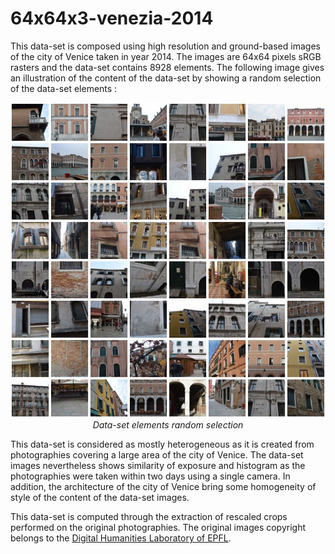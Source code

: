 # 64x64x3-venezia-2014

This data-set is composed using high resolution and ground-based images of the city of Venice taken in year 2014. The images are 64x64 pixels sRGB rasters and the data-set contains 8928 elements. The following image gives an illustration of the content of the data-set by showing a random selection of the data-set elements :

<p align="center">
    <img src="https://github.com/nils-hamel/turing-project/blob/master/doc/dataset/64x64x3-venezia-2014.jpg?raw=true" width="512">
    <br />
    <i>Data-set elements random selection</i>
</p>


This data-set is considered as mostly heterogeneous as it is created from photographies covering a large area of the city of Venice. The data-set images nevertheless shows similarity of exposure and histogram as the photographies were taken within two days using a single camera. In addition, the architecture of the city of Venice bring some homogeneity of style of the content of the data-set images.

This data-set is computed through the extraction of rescaled crops performed on the original photographies. The original images copyright belongs to the [Digital Humanities Laboratory of EPFL](https://dhlab.epfl.ch/).
